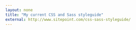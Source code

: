 ```yaml
---
layout: none
title: "My current CSS and Sass styleguide"
external: http://www.sitepoint.com/css-sass-styleguide/
---
```

